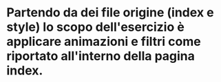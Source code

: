 # Partendo da dei file origine (index e style) lo scopo dell'esercizio è applicare animazioni e filtri come riportato all'interno della pagina index.